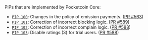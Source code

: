 PIPs that are implemented by Pocketcoin Core:

* [`PIP 100`](): Changes in the policy of emission payments. ([PR #563](https://github.com/pocketnetteam/pocketnet.core/wiki/PIP-100:-Changes-in-emission-payments))
* [`PIP 101`](): Correction of incorrect blocking logic. ([PR #589](https://github.com/pocketnetteam/pocketnet.core/wiki/PIP-101:-Correction-of-incorrect-blocking-logic))
* [`PIP 102`](): Correction of incorrect complain logic. ([PR #588](https://github.com/pocketnetteam/pocketnet.core/wiki/PIP-102:-Correction-of-incorrect-complain-logic))
* [`PIP 103`](): Disable ratings (3) for trial users. ([PR #588](https://github.com/pocketnetteam/pocketnet.core/wiki/PIP-103:-Disable-ratings-(3)-for-trial-users))
